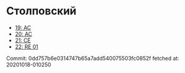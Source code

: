 # Столповский
- [19: AC](19.md)
- [20: AC](20.md)
- [21: CE](21.md)
- [22: RE 01](22.md)

Commit: 0dd757b6e0314747b65a7add540075503fc0852f
 fetched at: 20201018-010250
